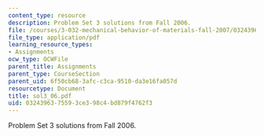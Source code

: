 ```yaml
---
content_type: resource
description: Problem Set 3 solutions from Fall 2006.
file: /courses/3-032-mechanical-behavior-of-materials-fall-2007/0324396375593ce398c4bd879f4762f3_sol3_06.pdf
file_type: application/pdf
learning_resource_types:
- Assignments
ocw_type: OCWFile
parent_title: Assignments
parent_type: CourseSection
parent_uid: 6f50cb68-3afc-c3ca-9510-da3e16fa057d
resourcetype: Document
title: sol3_06.pdf
uid: 03243963-7559-3ce3-98c4-bd879f4762f3
---
```

Problem Set 3 solutions from Fall 2006.

